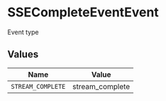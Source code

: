 # SSECompleteEventEvent

Event type


## Values

| Name              | Value             |
| ----------------- | ----------------- |
| `STREAM_COMPLETE` | stream_complete   |